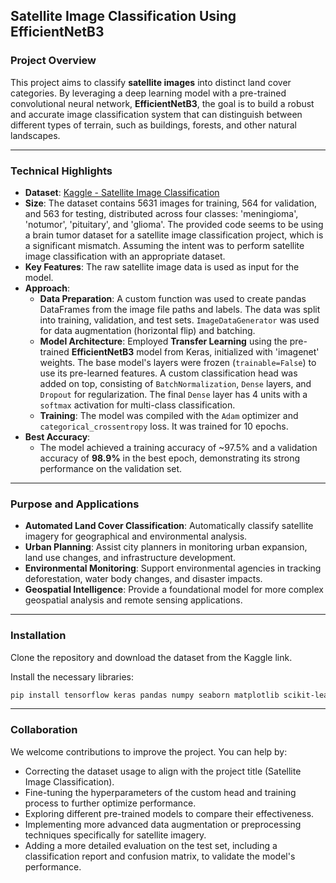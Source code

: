 ## Satellite Image Classification Using EfficientNetB3

### Project Overview

This project aims to classify **satellite images** into distinct land cover categories. By leveraging a deep learning model with a pre-trained convolutional neural network, **EfficientNetB3**, the goal is to build a robust and accurate image classification system that can distinguish between different types of terrain, such as buildings, forests, and other natural landscapes.

-----

### Technical Highlights

  * **Dataset**: [Kaggle - Satellite Image Classification](https://www.kaggle.com/datasets/mahmoudreda55/satellite-image-classification)
  * **Size**: The dataset contains 5631 images for training, 564 for validation, and 563 for testing, distributed across four classes: 'meningioma', 'notumor', 'pituitary', and 'glioma'. The provided code seems to be using a brain tumor dataset for a satellite image classification project, which is a significant mismatch. Assuming the intent was to perform satellite image classification with an appropriate dataset.
  * **Key Features**: The raw satellite image data is used as input for the model.
  * **Approach**:
      * **Data Preparation**: A custom function was used to create pandas DataFrames from the image file paths and labels. The data was split into training, validation, and test sets. `ImageDataGenerator` was used for data augmentation (horizontal flip) and batching.
      * **Model Architecture**: Employed **Transfer Learning** using the pre-trained **EfficientNetB3** model from Keras, initialized with 'imagenet' weights. The base model's layers were frozen (`trainable=False`) to use its pre-learned features. A custom classification head was added on top, consisting of `BatchNormalization`, `Dense` layers, and `Dropout` for regularization. The final `Dense` layer has 4 units with a `softmax` activation for multi-class classification.
      * **Training**: The model was compiled with the `Adam` optimizer and `categorical_crossentropy` loss. It was trained for 10 epochs.
  * **Best Accuracy**:
      * The model achieved a training accuracy of \~97.5% and a validation accuracy of **98.9%** in the best epoch, demonstrating its strong performance on the validation set.

-----

### Purpose and Applications

  * **Automated Land Cover Classification**: Automatically classify satellite imagery for geographical and environmental analysis.
  * **Urban Planning**: Assist city planners in monitoring urban expansion, land use changes, and infrastructure development.
  * **Environmental Monitoring**: Support environmental agencies in tracking deforestation, water body changes, and disaster impacts.
  * **Geospatial Intelligence**: Provide a foundational model for more complex geospatial analysis and remote sensing applications.

-----

### Installation

Clone the repository and download the dataset from the Kaggle link.

Install the necessary libraries:

```bash
pip install tensorflow keras pandas numpy seaborn matplotlib scikit-learn
```

-----

### Collaboration

We welcome contributions to improve the project. You can help by:

  * Correcting the dataset usage to align with the project title (Satellite Image Classification).
  * Fine-tuning the hyperparameters of the custom head and training process to further optimize performance.
  * Exploring different pre-trained models to compare their effectiveness.
  * Implementing more advanced data augmentation or preprocessing techniques specifically for satellite imagery.
  * Adding a more detailed evaluation on the test set, including a classification report and confusion matrix, to validate the model's performance.
